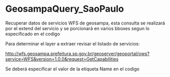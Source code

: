# GeosampaQuery_SaoPaulo
Recuperar datos de servicios WFS de geosampa, esta consulta se realizará por el extend del servicio y se porcionará en varios bboxes segun lo especificado en el codigo

Para determinar el layer a extraer revisar el listado de servicios:

http://wfs.geosampa.prefeitura.sp.gov.br/geoserver/geoportal/ows?service=WFS&version=1.0.0&request=GetCapabilities

Se deberá especificar el valor de la etiqueta Name en el codigo
